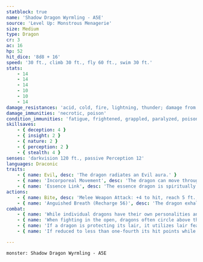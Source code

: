 ```yaml
---
statblock: true
name: 'Shadow Dragon Wyrmling - A5E'
source: 'Level Up: Monstrous Menagerie'
size: Medium
type: Dragon
cr: 3
ac: 16
hp: 52
hit_dice: '8d8 + 16'
speed: '30 ft., climb 30 ft., fly 60 ft., swim 30 ft.'
stats:
    - 14
    - 14
    - 14
    - 10
    - 10
    - 14
damage_resistances: 'acid, cold, fire, lightning, thunder; damage from nonmagical weapons'
damage_immunities: 'necrotic, poison'
condition_immunities: 'fatigue, frightened, grappled, paralyzed, poisoned, prone, restrained'
skillsaves:
    - { deception: 4 }
    - { insight: 2 }
    - { nature: 2 }
    - { perception: 2 }
    - { stealth: 4 }
senses: 'darkvision 120 ft., passive Perception 12'
languages: Draconic
traits:
    - { name: Evil, desc: 'The dragon radiates an Evil aura.' }
    - { name: 'Incorporeal Movement', desc: 'The dragon can move through other creatures and objects. It takes 5 (1d10) force damage if it ends its turn inside an object.' }
    - { name: 'Essence Link', desc: 'The essence dragon is spiritually linked to a specific area or landmark. The dragon gains no benefit from a long rest when more than 1 mile away from its linked area. If the dragon dies, the area it is linked to loses its vital essence until it forms a new essence dragon, which can take centuries. When a creature first enters an area that has lost its vital essence in this way, they gain a level of fatigue and a level of strife. This fatigue and strife can be removed only by completing a long rest outside the area.' }
actions:
    - { name: Bite, desc: 'Melee Weapon Attack: +4 to hit, reach 5 ft., one target. Hit: 18 (3d10 + 2) piercing damage.' }
    - { name: 'Anguished Breath (Recharge 56)', desc: 'The dragon exhales a shadowy maelstrom of anguish in a 15-foot cone. Each creature in that area makes a DC 12 Wisdom saving throw, taking 22 (4d8) necrotic damage on a failed save or half damage on a success.' }
combat:
    - { name: 'While individual dragons have their own personalities and tactics, most rely heavily on their breath weapons', desc: 'They use them whenever they can, preferably from maximum distance and while flying above their enemies.' }
    - { name: 'When fighting in the open, dragons often circle above their enemies as they wait for their breath weapons to recharge', desc: "They only close to melee if their enemies deal significant damage with ranged attacks, or if they can savage an enemy cut off from its allies. Once bloodied, dragons become more aggressive, attacking with bite and claws when their breath weapons aren't available." }
    - { name: 'If a dragon is protecting its lair, it utilizes lair features, traps, allies, and architecture such as escape tunnels to keep up a hit-and-run fight, reappearing only when it has a fully-recharged breath weapon', desc: 'If the dragon is forced into melee combat, it uses its bite and claws against a single foe. If it has legendary actions like Roar and Wing Attack, it uses them to disperse its other enemies.' }
    - { name: 'If reduced to less than one-fourth its hit points while fighting in the open, a dragon flies away', desc: 'However, it fights to the death to defend its lair, unless it can regain the upper hand through tricks or bargains.' }

---
```

```statblock
monster: Shadow Dragon Wyrmling - A5E
```
